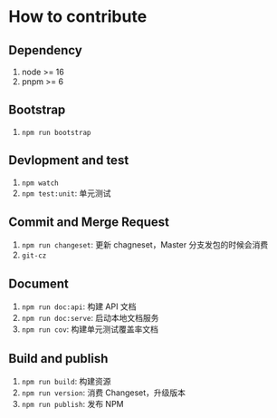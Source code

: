 # How to contribute

## Dependency
1. node >= 16
2. pnpm >= 6

## Bootstrap

1. `npm run bootstrap`

## Devlopment and test
1. `npm watch`
2. `npm test:unit`: 单元测试

## Commit and Merge Request

1. `npm run changeset`: 更新 chagneset，Master 分支发包的时候会消费
1. `git-cz`

## Document
1. `npm run doc:api`: 构建 API 文档
2. `npm run doc:serve`: 启动本地文档服务
3. `npm run cov`: 构建单元测试覆盖率文档

## Build and publish
1. `npm run build`: 构建资源
2. `npm run version`: 消费 Changeset，升级版本
3. `npm run publish`: 发布 NPM